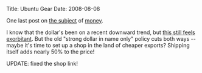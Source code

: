 Title: Ubuntu Gear
Date: 2008-08-08

One last post on [the subject][1] of [money][2].

I know that the dollar's been on a recent downward trend, but [this still
feels exorbitant][3]. But the old "strong dollar in name only" policy cuts
both ways -- maybe it's time to set up a shop in the land of cheaper exports?
Shipping itself adds nearly 50% to the price!

UPDATE: fixed the shop link!

   [1]: //pwnguin.net/gnome-a11y-contest.html

   [2]: //pwnguin.net/introducing-money-into-open-source.html

   [3]: https://shop.canonical.com/index.php?currency=USD&cPath=14

